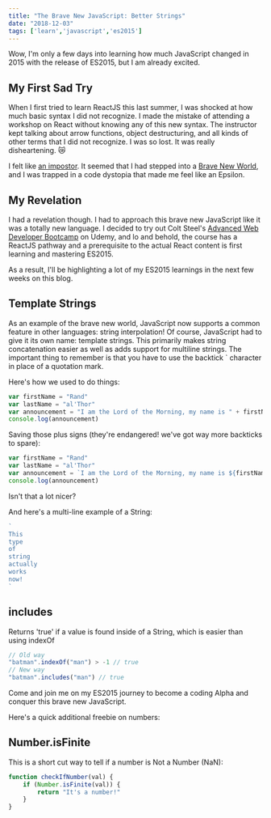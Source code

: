 ```yaml
---
title: "The Brave New JavaScript: Better Strings"
date: "2018-12-03"
tags: ['learn','javascript','es2015']
---
```


Wow, I'm only a few days into learning how much JavaScript changed in 2015 with the release of ES2015, but I am already excited.  

## My First Sad Try
When I first tried to learn ReactJS this last summer, I was shocked at how much basic syntax I did not recognize.  I made the mistake of attending a workshop on React without knowing any of this new syntax.  The instructor kept talking about arrow functions, object destructuring, and all kinds of other terms that I did not recognize.  I was so lost.  It was really disheartening. :crying_cat_face:

I felt like [an impostor](https://en.wikipedia.org/wiki/Impostor_syndrome).  It seemed that I had stepped into a [Brave New World](https://en.wikipedia.org/wiki/Brave_New_World), and I was trapped in a code dystopia that made me feel like an Epsilon.

## My Revelation
I had a revelation though.  I had to approach this brave new JavaScript like it was a totally new language.  I decided to try out Colt Steel's [Advanced Web Developer Bootcamp](https://www.udemy.com/the-advanced-web-developer-bootcamp/) on Udemy, and lo and behold, the course has a ReactJS pathway and a prerequisite to the actual React content is first learning and mastering ES2015.

As a result, I'll be highlighting a lot of my ES2015 learnings in the next few weeks on this blog.

## Template Strings
As an example of the brave new world, JavaScript now supports a common feature in other languages: string interpolation!  Of course, JavaScript had to give it its own name: template strings.  This primarily makes string concatenation easier as well as adds support for multiline strings.  The important thing to remember is that you have to use the backtick ` character in place of a quotation mark.

Here's how we used to do things:
```javascript
var firstName = "Rand"
var lastName = "al'Thor"
var announcement = "I am the Lord of the Morning, my name is " + firstName + " of house " + lastName
console.log(announcement)
```

Saving those plus signs (they're endangered! we've got way more backticks to spare):
```javascript
var firstName = "Rand"
var lastName = "al'Thor"
var announcement = `I am the Lord of the Morning, my name is ${firstName} of house ${lastName}`
console.log(announcement)
```
Isn't that a lot nicer?

And here's a multi-line example of a String:
```javascript
`
This
type
of
string
actually
works
now!
`
```

## includes
Returns 'true' if a value is found inside of a String, which is easier than using indexOf
```javascript
// Old way
"batman".indexOf("man") > -1 // true
// New way
"batman".includes("man") // true
```

Come and join me on my ES2015 journey to become a coding Alpha and conquer this brave new JavaScript.

Here's a quick additional freebie on numbers:
## Number.isFinite
This is a short cut way to tell if a number is Not a Number (NaN):
```javascript
function checkIfNumber(val) {
    if (Number.isFinite(val)) {
        return "It's a number!"
    }
}
```